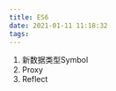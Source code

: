 ```yaml
---
title: ES6
date: 2021-01-11 11:18:32
tags:
---
```


<ol>
  <li>新数据类型Symbol</li>
  <li>Proxy</li>
  <li>Reflect</li>
</ol>